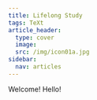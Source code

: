 ```yaml
---
title: Lifelong Study
tags: TeXt
article_header:
  type: cover
  image:
  src: /img/icon01a.jpg
sidebar:
  nav: articles
---
```


Welcome! Hello!